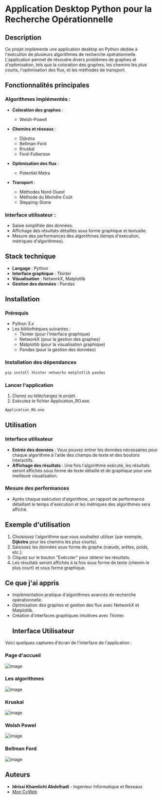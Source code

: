 
# Application Desktop Python pour la Recherche Opérationnelle

## Description
Ce projet implémente une application desktop en Python dédiée à l'exécution de plusieurs algorithmes de recherche opérationnelle. L'application permet de résoudre divers problèmes de graphes et d'optimisation, tels que la coloration des graphes, les chemins les plus courts, l'optimisation des flux, et les méthodes de transport.

## Fonctionnalités principales

### Algorithmes implémentés :
- **Coloration des graphes** :
  - Welsh-Powell
  
- **Chemins et réseaux** :
  - Dijkstra
  - Bellman-Ford
  - Kruskal
  - Ford-Fulkerson
  
- **Optimisation des flux** :
  - Potentiel Metra
  
- **Transport** :
  - Méthodes Nord-Ouest
  - Méthode du Moindre Coût
  - Stepping-Stone

### Interface utilisateur :
- Saisie simplifiée des données.
- Affichage des résultats détaillés sous forme graphique et textuelle.
- Mesure des performances des algorithmes (temps d'exécution, métriques d'algorithmes).

## Stack technique

- **Langage** : Python
- **Interface graphique** : Tkinter
- **Visualisation** : NetworkX, Matplotlib
- **Gestion des données** : Pandas

## Installation

### Prérequis
- Python 3.x
- Les bibliothèques suivantes :
  - Tkinter (pour l'interface graphique)
  - NetworkX (pour la gestion des graphes)
  - Matplotlib (pour la visualisation graphique)
  - Pandas (pour la gestion des données)

### Installation des dépendances

```bash
pip install tkinter networkx matplotlib pandas
```

### Lancer l'application

1. Clonez ou téléchargez le projet.
2. Exécutez le fichier Application_RO.exe.
```bash
Application_RO.exe
```

## Utilisation

### Interface utilisateur
- **Entrée des données** : Vous pouvez entrer les données nécessaires pour chaque algorithme à l'aide des champs de texte et des boutons interactifs.
- **Affichage des résultats** : Une fois l'algorithme exécuté, les résultats seront affichés sous forme de texte détaillé et de graphique pour une meilleure visualisation.

### Mesure des performances
- Après chaque exécution d'algorithme, un rapport de performance détaillant le temps d'exécution et les métriques des algorithmes sera affiché.

## Exemple d'utilisation

1. Choisissez l'algorithme que vous souhaitez utiliser (par exemple, **Dijkstra** pour les chemins les plus courts).
2. Saisissez les données sous forme de graphe (nœuds, arêtes, poids, etc.).
3. Cliquez sur le bouton "Exécuter" pour obtenir les résultats.
4. Les résultats seront affichés à la fois sous forme de texte (chemin le plus court) et sous forme graphique.

## Ce que j'ai appris

- Implémentation pratique d'algorithmes avancés de recherche opérationnelle.
- Optimisation des graphes et gestion des flux avec NetworkX et Matplotlib.
- Création d'interfaces graphiques intuitives avec Tkinter.
  ## Interface Utilisateur

Voici quelques captures d'écran de l'interface de l'application :
### Page d'accueil 
![image](https://github.com/user-attachments/assets/8faf0325-3079-43ba-80c1-79175e984e87)
### Les algorithmes 
![image](https://github.com/user-attachments/assets/12f307c7-1ec0-47fa-b864-62a79413a909)
### Kruskal 
![image](https://github.com/user-attachments/assets/2651f13e-9373-42e6-ac85-e3d8a34b09f0)
### Welsh Powel
![image](https://github.com/user-attachments/assets/0c21c0f2-5106-4ed9-9076-71485152defd)
### Bellman Ford
![image](https://github.com/user-attachments/assets/115757c5-b463-4b4f-bfad-9496d130bb73)

  
## Auteurs

- **Idrissi Khamlichi Abdelhadi** - Ingenieur Informatique et Reseaux
-   [Mon CvWeb](https://ik-abdou.vercel.app/)


